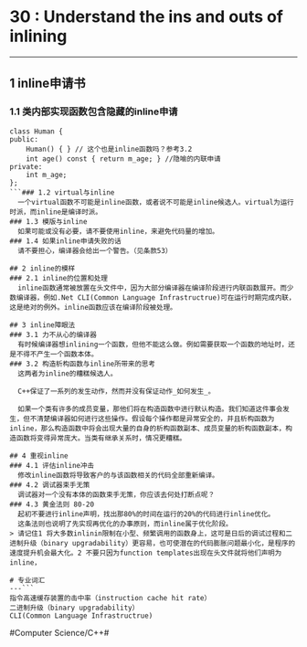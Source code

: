 # 30 : Understand the ins and outs of inlining
- - - -
## 1 inline申请书
### 1.1 类内部实现函数包含隐藏的inline申请
```
class Human {
public:
	Human() { } // 这个也是inline函数吗？参考3.2
	int age() const { return m_age; } //隐喻的内联申请
private:
	int m_age;
};
```### 1.2 virtual与inline
  一个virtual函数不可能是inline函数，或者说不可能是inline候选人。virtual为运行时派，而inline是编译时派。
### 1.3 模版与inline
  如果可能或没有必要，请不要使用inline，来避免代码量的增加。
### 1.4 如果inline申请失败的话
  请不要担心，编译器会给出一个警告。（见条款53）

## 2 inline的模样
### 2.1 inline的位置和处理
  inline函数通常被放置在头文件中，因为大部分编译器在编译阶段进行内联函数展开。而少数编译器，例如.Net CLI(Common Language Infrastructrue)可在运行时期完成内联，这是绝对的例外。inline函数应该在编译阶段被处理。

## 3 inline障眼法
### 3.1 力不从心的编译器
  有时候编译器想inlining一个函数，但他不能这么做。例如需要获取一个函数的地址时，还是不得不产生一个函数本体。
### 3.2 构造析构函数与inline所带来的思考
  这两者为inline的糟糕候选人。

  C++保证了一系列的发生动作，然而并没有保证动作_如何发生_。

  如果一个类有许多的成员变量，那他们将在构造函数中进行默认构造。我们知道这件事会发生，但不清楚编译器如何进行这些操作。假设每个操作都是异常安全的，并且析构函数为inline，那么构造函数中将会出现大量的自身的析构函数副本、成员变量的析构函数副本，构造函数将变得异常庞大。当类有继承关系时，情况更糟糕。

## 4 重视inline
### 4.1 评估inline冲击
  修改inline函数将导致客户的与该函数相关的代码全部重新编译。
### 4.2 调试器束手无策
  调试器对一个没有本体的函数束手无策，你应该去何处打断点呢？
### 4.3 黄金法则 80-20
  起初不要进行inline声明，找出那80%的时间在运行的20%的代码进行inline优化。
  这条法则也说明了先实现再优化的办事原则，而inline属于优化阶段。
> 请记住1 将大多数inlinin限制在小型、频繁调用的函数身上，这可是日后的调试过程和二进制升级（binary upgradability）更容易，也可使潜在的代码膨胀问题最小化，是程序的速度提升机会最大化。2 不要只因为function templates出现在头文件就将他们声明为inline，  

# 专业词汇
---```
指令高速缓存装置的击中率（instruction cache hit rate）
二进制升级（binary upgradability）
CLI(Common Language Infrastructrue)
```

#Computer Science/C++#